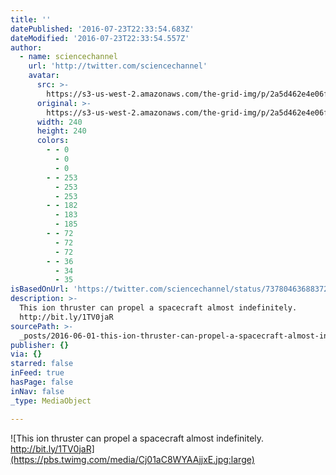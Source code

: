 ```yaml
---
title: ''
datePublished: '2016-07-23T22:33:54.683Z'
dateModified: '2016-07-23T22:33:54.557Z'
author:
  - name: sciencechannel
    url: 'http://twitter.com/sciencechannel'
    avatar:
      src: >-
        https://s3-us-west-2.amazonaws.com/the-grid-img/p/2a5d462e4e06fc6940b3e8a7160a7192e15d8db2.jpg
      original: >-
        https://s3-us-west-2.amazonaws.com/the-grid-img/p/2a5d462e4e06fc6940b3e8a7160a7192e15d8db2.jpg
      width: 240
      height: 240
      colors:
        - - 0
          - 0
          - 0
        - - 253
          - 253
          - 253
        - - 182
          - 183
          - 185
        - - 72
          - 72
          - 72
        - - 36
          - 34
          - 35
isBasedOnUrl: 'https://twitter.com/sciencechannel/status/737804636883722240'
description: >-
  This ion thruster can propel a spacecraft almost indefinitely.
  http://bit.ly/1TV0jaR
sourcePath: >-
  _posts/2016-06-01-this-ion-thruster-can-propel-a-spacecraft-almost-indefinitel.md
publisher: {}
via: {}
starred: false
inFeed: true
hasPage: false
inNav: false
_type: MediaObject

---
```

![This ion thruster can propel a spacecraft almost indefinitely. http://bit.ly/1TV0jaR](https://pbs.twimg.com/media/Cj01aC8WYAAjjxE.jpg:large)